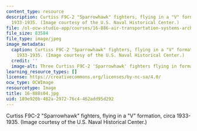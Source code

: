```yaml
---
content_type: resource
description: Curtiss F9C-2 "Sparrowhawk" fighters, flying in a "V" formation, circa
  1933-1935. (Image courtesy of the U.S. Naval Historical Center.)
file: /ol-ocw-studio-app/courses/16-886-air-transportation-systems-architecting-spring-2004/189e920b482a297276c4462add95d292_16-888s04.jpg
file_size: 83584
file_type: image/jpeg
image_metadata:
  caption: Curtiss F9C-2 "Sparrowhawk" fighters, flying in a "V" formation, circa
    1933-1935. (Image courtesy of the U.S. Naval Historical Center.)
  credit: ''
  image-alt: Three Curtiss F9C-2 'Sparrowhawk' fighters flying in formation.
learning_resource_types: []
license: https://creativecommons.org/licenses/by-nc-sa/4.0/
ocw_type: OCWImage
resourcetype: Image
title: 16-888s04.jpg
uid: 189e920b-482a-2972-76c4-462add95d292
---
```

Curtiss F9C-2 "Sparrowhawk" fighters, flying in a "V" formation, circa 1933-1935. (Image courtesy of the U.S. Naval Historical Center.)